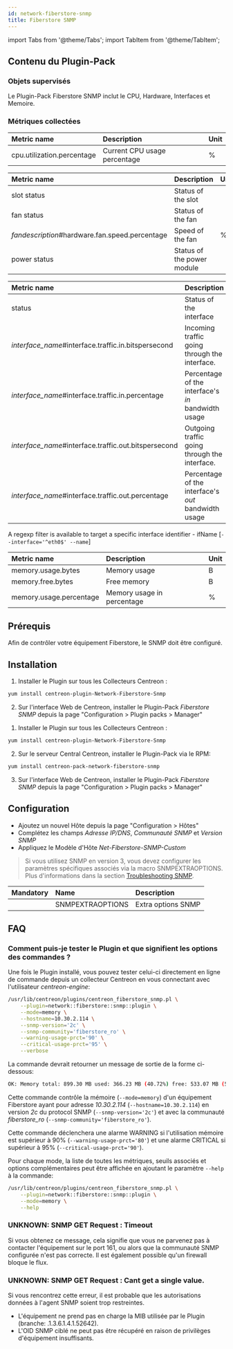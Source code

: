 ```yaml
---
id: network-fiberstore-snmp
title: Fiberstore SNMP
---
```

import Tabs from '@theme/Tabs';
import TabItem from '@theme/TabItem';


## Contenu du Plugin-Pack

### Objets supervisés

Le Plugin-Pack Fiberstore SNMP inclut le CPU, Hardware, Interfaces et Memoire.

### Métriques collectées

<Tabs groupId="sync">
<TabItem value="Cpu" label="Cpu">

| Metric name                 | Description                  | Unit  |
| :-------------------------- | :--------------------------- | :---- |
| cpu.utilization.percentage  | Current CPU usage percentage | %     |

</TabItem>
<TabItem value="Hardware" label="Hardware">

| Metric name                                    | Description                     | Unit |
| :--------------------------------------------- | :------------------------------ | :--- |
| slot status                                    | Status of the slot              |      |
| fan status                                     | Status of the fan               |      |
| *fandescription*#hardware.fan.speed.percentage | Speed of the fan                | %    |
| power status                                   | Status of the power module      |      |

</TabItem>
<TabItem value="Interfaces" label="Interfaces">

| Metric name                                            | Description                                         | Unit |
|:-------------------------------------------------------|:----------------------------------------------------|:-----|
| status                                                 | Status of the interface                             |      |
| *interface\_name*\#interface.traffic.in.bitspersecond  | Incoming traffic going through the interface.       | b/s  |
| *interface\_name*\#interface.traffic.in.percentage     | Percentage of the interface's *in* bandwidth usage  | %    |
| *interface\_name*\#interface.traffic.out.bitspersecond | Outgoing traffic going through the interface.       | b/s  |
| *interface\_name*\#interface.traffic.out.percentage    | Percentage of the interface's *out* bandwidth usage | %    |

A regexp filter is available to target a specific interface identifier - ifName [```--interface='^eth0$' --name```]

</TabItem>
<TabItem value="Memory" label="Memory">

| Metric name             | Description                               | Unit  |
| :---------------------  | :---------------------------------------- | :---- |
| memory.usage.bytes      | Memory usage                              | B     |
| memory.free.bytes       | Free memory                               | B     |
| memory.usage.percentage | Memory usage in percentage                | %     |

</TabItem>
</Tabs>

## Prérequis

Afin de contrôler votre équipement Fiberstore, le SNMP doit être configuré. 

## Installation

<Tabs groupId="sync">
<TabItem value="Online License" label="Online License">

1. Installer le Plugin sur tous les Collecteurs Centreon :

```bash
yum install centreon-plugin-Network-Fiberstore-Snmp
```

2. Sur l'interface Web de Centreon, installer le Plugin-Pack *Fiberstore SNMP* depuis la page "Configuration > Plugin packs > Manager"

</TabItem>
<TabItem value="Offline License" label="Offline License">

1. Installer le Plugin sur tous les Collecteurs Centreon :

```bash
yum install centreon-plugin-Network-Fiberstore-Snmp
```

2. Sur le serveur Central Centreon, installer le Plugin-Pack via le RPM:

```bash
yum install centreon-pack-network-fiberstore-snmp
```

3. Sur l'interface Web de Centreon, installer le Plugin-Pack *Fiberstore SNMP* depuis la page "Configuration > Plugin packs > Manager"

</TabItem>
</Tabs>

## Configuration

* Ajoutez un nouvel Hôte depuis la page "Configuration > Hôtes"
* Complétez les champs *Adresse IP/DNS*, *Communauté SNMP* et *Version SNMP*
* Appliquez le Modèle d'Hôte *Net-Fiberstore-SNMP-Custom*

> Si vous utilisez SNMP en version 3, vous devez configurer les paramètres spécifiques associés via la macro SNMPEXTRAOPTIONS.
> Plus d'informations dans la section [Troubleshooting SNMP](../getting-started/how-to-guides/troubleshooting-plugins.md#snmpv3-options-mapping). 

| Mandatory   | Name                    | Description                       |
| :---------- | :---------------------- | :---------------------------------|
|             | SNMPEXTRAOPTIONS        | Extra options SNMP                |

## FAQ

### Comment puis-je tester le Plugin et que signifient les options des commandes ?

Une fois le Plugin installé, vous pouvez tester celui-ci directement en ligne de commande
depuis un collecteur Centreon en vous connectant avec l'utilisateur *centreon-engine*:

```bash
/usr/lib/centreon/plugins/centreon_fiberstore_snmp.pl \
    --plugin=network::fiberstore::snmp::plugin \
    --mode=memory \
    --hostname=10.30.2.114 \
    --snmp-version='2c' \
    --snmp-community='fiberstore_ro' \
    --warning-usage-prct='90' \
    --critical-usage-prct='95' \
    --verbose
```

La commande devrait retourner un message de sortie de la forme ci-dessous:

```bash
OK: Memory total: 899.30 MB used: 366.23 MB (40.72%) free: 533.07 MB (59.28%) | 'memory.usage.bytes'=384020480B;;;0;942989312 'memory.free.bytes'=558968832B;;;0;942989312 'memory.usage.percentage'=40.72%;90;95;0;100
```

Cette commande contrôle la mémoire (```--mode=memory```) d'un équipement Fiberstore ayant pour adresse *10.30.2.114* (```--hostname=10.30.2.114```) 
en version *2c* du protocol SNMP (```--snmp-version='2c'```) et avec la communauté *fiberstore_ro* (```--snmp-community='fiberstore_ro'```).

Cette commande déclenchera une alarme WARNING si l'utilisation mémoire est supérieur à 90% (```--warning-usage-prct='80'```)
et une alarme CRITICAL si supérieur à 95% (```--critical-usage-prct='90'```).

Pour chaque mode, la liste de toutes les métriques, seuils associés et options complémentaires peut être affichée
en ajoutant le paramètre ```--help``` à la commande:

```bash
/usr/lib/centreon/plugins/centreon_fiberstore_snmp.pl \
    --plugin=network::fiberstore::snmp::plugin \
    --mode=memory \
    --help
```

### UNKNOWN: SNMP GET Request : Timeout

Si vous obtenez ce message, cela signifie que vous ne parvenez pas à contacter l'équipement sur le port 161, 
ou alors que la communauté SNMP configurée n'est pas correcte. 
Il est également possible qu'un firewall bloque le flux.

### UNKNOWN: SNMP GET Request : Cant get a single value.

Si vous rencontrez cette erreur, il est probable que les autorisations données à l'agent SNMP soient trop restreintes. 
 * L'équipement ne prend pas en charge la MIB utilisée par le Plugin (branche: .1.3.6.1.4.1.52642).
 * L'OID SNMP ciblé ne peut pas être récupéré en raison de privilèges d'équipement insuffisants.
